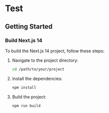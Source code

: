 # Test

## Getting Started

### Build Next.js 14

To build the Next.js 14 project, follow these steps:

1. Navigate to the project directory:

    ```sh
    cd /path/to/your/project
    ```

2. Install the dependencies:

    ```sh
    npm install
    ```

3. Build the project:

    ```sh
    npm run build
    ```
